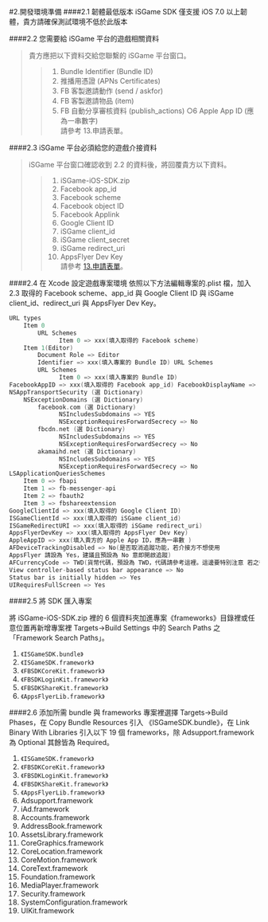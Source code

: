 #2.開發環境準備
####2.1 韌體最低版本
iSGame SDK 僅支援 iOS 7.0 以上韌體，貴方請確保測試環境不低於此版本

####2.2 您需要給 iSGame 平台的遊戲相關資料
>貴方應把以下資料交給您聯繫的 iSGame 平台窗口。 <br>
>>1. Bundle Identifier (Bundle ID)<br>
>>2. 推播用憑證 (APNs Certificates)<br>
>>3. FB 客製邀請動作 (send / askfor)<br>
>>4. FB 客製邀請物品 (item)<br>
>>5. FB 自動分享審核資料 (publish_actions) ○6 Apple App ID (應為一串數字)<br>
>>請參考 13.申請表單。

####2.3 iSGame 平台必須給您的遊戲介接資料
>iSGame 平台窗口確認收到 2.2 的資料後，將回覆貴方以下資料。<br>
>>1. iSGame-iOS-SDK.zip<br>
>>2. Facebook app_id<br>
>>3. Facebook scheme<br>
>>4. Facebook object ID<br>
>>5. Facebook Applink<br>
>>6. Google Client ID<br>
>>7. iSGame client_id<br>
>>8. iSGame client_secret <br>
>>9. iSGame redirect_uri <br>
>>10. AppsFlyer Dev Key <br>
>>請參考 [13.申請表單](form.md#13.申請表單)。

####2.4 在 Xcode 設定遊戲專案環境
依照以下方法編輯專案的.plist 檔，加入 2.3 取得的 Facebook scheme、app_id 與 Google Client ID 與 iSGame client_id、redirect_uri 與 AppsFlyer Dev Key。

```objectiveC
URL types
    Item 0
        URL Schemes
              Item 0 => xxx(填入取得的 Facebook scheme) 
    Item 1(Editor)
        Document Role => Editor
        Identifier => xxx(填入專案的 Bundle ID) URL Schemes
        URL Schemes
              Item 0 => xxx(填入專案的 Bundle ID)        
FacebookAppID => xxx(填入取得的 Facebook app_id) FacebookDisplayName => xxx(填入專案名稱) 
NSAppTransportSecurity (選 Dictionary)
    NSExceptionDomains (選 Dictionary) 
        facebook.com (選 Dictionary)
              NSIncludesSubdomains => YES
              NSExceptionRequiresForwardSecrecy => No
        fbcdn.net (選 Dictionary)
              NSIncludesSubdomains => YES
              NSExceptionRequiresForwardSecrecy => No
        akamaihd.net (選 Dictionary)
              NSIncludesSubdomains => YES
              NSExceptionRequiresForwardSecrecy => No
LSApplicationQueriesSchemes
    Item 0 => fbapi
    Item 1 => fb-messenger-api 
    Item 2 => fbauth2
    Item 3 => fbshareextension     
GoogleClientId => xxx(填入取得的 Google Client ID)
ISGameClientId => xxx(填入取得的 iSGame client_id)
ISGameRedirectURI => xxx(填入取得的 iSGame redirect_uri)
AppsFlyerDevKey => xxx(填入取得的 AppsFlyer Dev Key)
AppleAppID => xxx(填入貴方的 Apple App ID，應為一串數 )          
AFDeviceTrackingDisabled => No(是否取消追蹤功能，若介接方不想使用
AppsFlyer 請設為 Yes，建議且預設為 No 意即開啟追蹤)
AFCurrencyCode => TWD(貨幣代碼，預設為 TWD，代碼請參考這裡。這邊要特別注意 若之後的 trackEvent 有帶 af_currency(AFEventParamCurrency)此參數，則此事件會以 af_currency 為主)
View controller-based status bar appearance => No 
Status bar is initially hidden => Yes 
UIRequiresFullScreen => Yes
```



####2.5 將 SDK 匯入專案

將 iSGame-iOS-SDK.zip 裡的 6 個資料夾加進專案《frameworks》目錄裡或任 意位置再新增專案裡 Targets→Build Settings 中的 Search Paths 之「Framework Search Paths」。<br>

1. `《ISGameSDK.bundle》`
2. `《ISGameSDK.framework》`
3. `《FBSDKCoreKit.framework》` 
4. `《FBSDKLoginKit.framework》` 
5. `《FBSDKShareKit.framework》` 
6. `《AppsFlyerLib.framework》`



####2.6 添加所需 bundle 與 frameworks
專案裡選擇 Targets→Build Phases，在 Copy Bundle Resources 引入 《ISGameSDK.bundle》，在 Link Binary With Libraries 引入以下 19 個 frameworks，除 Adsupport.framework 為 Optional 其餘皆為 Required。

01. `《ISGameSDK.framework》`
02. `《FBSDKCoreKit.framework》` 
03. `《FBSDKLoginKit.framework》` 
04. `《FBSDKShareKit.framework》` 
05. `《AppsFlyerLib.framework》` 
06. Adsupport.framework
07. iAd.framework
08. Accounts.framework
09. AddressBook.framework
10. AssetsLibrary.framework
11. CoreGraphics.framework
12. CoreLocation.framework
13. CoreMotion.framework
14. CoreText.framework
15. Foundation.framework
16. MediaPlayer.framework
17. Security.framework
18. SystemConfiguration.framework 
19. UIKit.framework



 